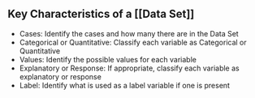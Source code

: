 ## Key Characteristics of a [[Data Set]]
- Cases: Identify the cases and how many there are in the Data Set
- Categorical or Quantitative: Classify each variable as Categorical or Quantitative
- Values: Identify the possible values for each variable
- Explanatory or Response: If appropriate, classify each variable as explanatory or response
- Label: Identify what is used as a label variable if one is present

